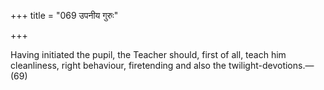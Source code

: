 +++
title = "069 उपनीय गुरुः"

+++

Having initiated the pupil, the Teacher should, first of all, teach him cleanliness, right behaviour, firetending and also the twilight-devotions.—(69)
